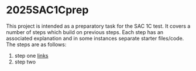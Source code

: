 # 2025SAC1Cprep

This project is intended as a preparatory task for the SAC 1C test. It covers a number of steps which build on previous steps. Each step has an associated explanation and in some instances separate starter files/code. The steps are as follows:
1. step one [links](/docs/step1.md)
2. step two
